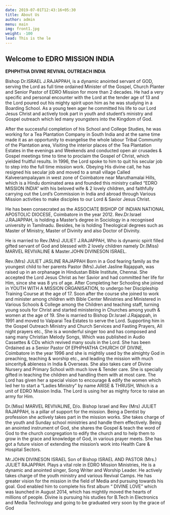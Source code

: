 ```yaml
---
date: 2019-07-01T12:43:16+05:30
title: About Us
author: admin
menu: main
img: front1.jpg
weight: -100
lead: This is the le
---
```

Welcome to EDRO MISSION INDIA
----------------

**EPHPHTHA DIVINE REVIVAL OUTREACH INDIA** 

Bishop Dr.ISRAEL J.RAJAPPAH, is a dynamic anointed servant of GOD, serving the Lord as full time ordained Minister of the Gospel, Church Planter and Senior Pastor of EDRO Mission for more than 2 decades. He had a very specific and personal encounter with the Lord at the tender age of 13 and the Lord poured out his mighty spirit upon him as he was studying in a Boarding School. As a young teen ager he committed his life to our Lord Jesus Christ and actively took part in youth and student’s ministry and Gospel outreach which led many youngsters into the Kingdom of God. 


After the successful completion of his School and College Studies, he was working for a Tea Plantation Company in South India and at the same time made it as an opportunity to evangelise the whole labour Tribal Community of the Plantation area, Visiting the interior places of the Tea Plantation Estates in the evenings and Weekends and conducted open air crusades & Gospel meetings time to time to proclaim the Gospel of Christ, which yielded fruitful results. In 1996, the Lord spoke to him to quit his secular job to step into the full time mission work. Obeying His divine call, he has resigned his secular job and moved to a small village Called Kalveerampalayam in west zone of Coimbatore near Maruthamalai Hills, which is a Hindu dominated area and founded this ministry called “EDRO MISSION INDIA” with his beloved wife & 2 lovely children, and faithfully carrying out the Lord’s Commission in India and abroad through Various Mission activities to make disciples to our Lord & Savior Jesus Christ. 


He has been consecrated as the ASSOCIATE BISHOP OF INDIAN NATIONAL APOSTOLIC DIOCESE, Coimbatore in the year 2012. Rev.Dr.Israel J.RAJAPPAH, is holding a Master’s degree in Sociology in a recognised university in Tamilnadu. Besides, he is holding Theological degrees such as Master of Ministry, Master of Divinity and also Doctor of Divinity. 


He is married to Rev.(Mrs) JULIET J.RAJAPPAH, Who is dynamic spirit filled gifted servant of God and blessed with 2 lovely children namely Dr.(Miss) MARVEL REVIVALINE & Master.JOHN DIVINESON ISRAEL. 


Rev.(Mrs) JULIET JASLINE RAJAPPAH 
	Born in a God fearing family as the youngest child to her parents Pastor (Mrs).Juliet Jasline Rajappah, was raised up in an orphanage in Hindustan Bible Institute, Chennai. She accepted the Lord Jesus Christ as her Savior and  had committed her life for Him, since she was 8 yrs of age. After Completing her Schooling she joined in YOUTH WITH A MISSION ORGANISATION, to undergo her Discipleship Training Course at the age of 17. Soon after the course she joined to work and minister among children with Bible Center Ministries and Ministered in Various Schools & College among the Children and teaching staff, turning young souls for Christ and started ministering in Churches among youth & women at the age of 19. She is married to Bishop Dr.Israel J.Rajappah, in 1991 and moved to Valparai Tea Estates to serve the Lord. Supporting him in the Gospel Outreach Ministry and Church Services and Fasting Prayers, All night prayers etc., She is a wonderful singer too and has composed and sang many Christian Melody Songs, Which was published in Audio Cassettes & CDs which revived many souls in the Lord. She has been Ordained as a Senior Pastor Of EPHPHATHA CHURCH OF DIVINE, Coimbatore in the year 1996 and she is mightily used by the almighty God in preaching, teaching & worship etc., and leading the mission with much sincerity& ableness in India & Overseas. She also takes care of Divine Nursery and Primary School with much love & Tender care. She is specially gifted in teaching the children and handling them with at most care. The Lord has given her a special vision to encourage & edify the women which led her to start a “Ladies Ministry” by name ARISE & THRUSH, Which is a unit of EDRO Mission India. The Lord is using her as mighty force to raise an army for Him.  

	
Dr.(Miss) MARVEL REVIVALINE, D/o. Bishop Israel and Rev (Mrs) JULIET RAJAPPAH, is a pillar of support for the mission. Being a Dentist by profession she actively takes part in the mission works. She takes charge of the youth and Sunday school ministries and handle them effectively. Being an anointed instrument of God, she shares the Gospel & teach the word of God to the church congregation to edify the church and to help them to grow in the grace and knowledge of God, in various prayer meets. She has got a future vision of extending the mission’s work into Health Care & Hospital Sectors. 


Mr.JOHN DIVINESON ISRAEL 
Son of Bishop ISRAEL AND PASTOR (Mrs.) JULIET RAJAPPAH.   Plays a vital role in EDRO Mission Ministries, He is a dynamic and anointed singer, Song Writer and Worship Leader. He actively takes charge of the youth ministry and various Revival Camps. He has greater vision for the mission in the field of Media and pursuing towards his goal. God enabled him to complete his first album “ DIVINE LOVE”  which was launched in August 2014, which has mightily moved the hearts of millions of  people.  Divine is pursuing his studies for B.Tech in Electronics and Media Technology and going to be graduated very soon by the grace of God


